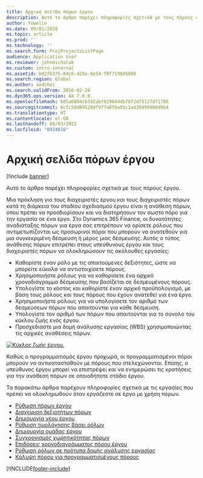```yaml
---
title: Αρχική σελίδα πόρων έργου
description: Αυτό το άρθρο παρέχει πληροφορίες σχετικά με τους πόρους έργου.
author: Yowelle
ms.date: 09/01/2020
ms.topic: article
ms.prod: ''
ms.technology: ''
ms.search.form: ProjProjectsListPage
audience: Application User
ms.reviewer: johnmichalak
ms.custom: intro-internal
ms.assetid: bd2fb375-84c6-428a-8e54-f0f719045898
ms.search.region: Global
ms.author: andchoi
ms.search.validFrom: 2016-02-28
ms.dyn365.ops.version: AX 7.0.0
ms.openlocfilehash: 605a6884cb342abf029644dbf8f2d75127df1786
ms.sourcegitcommit: 6cfc50d89528df977a8f6a55c1ad39d99800d9b4
ms.translationtype: HT
ms.contentlocale: el-GR
ms.lasthandoff: 06/03/2022
ms.locfileid: "8924016"
---
```

# <a name="project-resourcing-home-page"></a>Αρχική σελίδα πόρων έργου

[!include [banner](../includes/banner.md)]

Αυτό το άρθρο παρέχει πληροφορίες σχετικά με τους πόρους έργου.

Μια πρόκληση για τους διαχειριστές έργου και τους διαχειριστές πόρων κατά τη διάρκεια του σταδίου σχεδιασμού έργου είναι η ανάθεση πόρων, όπου πρέπει να προσδιορίσουν και να διατηρήσουν τον σωστό πόρο για την εργασία σε ένα έργο. Στο Dynamics 365 Finance, οι δυνατότητες αναδιάταξης πόρων για έργα σας επιτρέπουν να ορίσετε ρόλους που αντιμετωπίζονται ως προσωρινοί πόροι που μπορούν να ανατεθούν για μια συγκεκριμένη δέσμευση ή μέρος μιας δέσμευσης. Αυτός ο τύπος ανάθεσης πόρων επιτρέπει στους υπεύθυνους έργου και τους διαχειριστές πόρων να ολοκληρώσουν τις ακόλουθες εργασίες:

- Καθορίστε έναν ρόλο με τις απαιτούμενες δεξιότητες, ώστε να μπορείτε εύκολα να αντιστοιχίσετε πόρους.
- Χρησιμοποιήστε ρόλους για να καθορίσετε ένα αρχικό χρονοδιάγραμμα δέσμευσης που βασίζεται σε δεσμευμένους πόρους.
- Υπολογίστε το κόστος και καθορίστε έναν αρχικό προϋπολογισμό, με βάση τους ρόλους και τους πόρους που έχουν ανατεθεί για ένα έργο.
- Χρησιμοποιήστε ρόλους για να υπολογίσετε τον αριθμό των δεσμεύσεων πόρων που απαιτούνται για κάθε δέσμευση.
- Υπολογίστε τον αριθμό των πόρων που απαιτούνται για το σύνολο του κύκλου ζωής ενός έργου.
- Προσχεδιάστε μια δομή ανάλυσης εργασίας (WBS) χρησιμοποιώντας τις αρχικές αναθέσεις πόρων.

[![Κύκλος ζωής έργου.](./media/projectresourcing02-1024x812.jpg)](./media/projectresourcing02.jpg)

Καθώς ο προγραμματισμός έργου προχωρά, οι προγραμματισμένοι πόροι μπορούν να αντικατασταθούν με πόρους που στελεχώνονται. Επίσης, ο υπεύθυνος έργου μπορεί να επιστρέψει και να ενημερώσει τις κρατήσεις για την ανάθεση πόρων σε οποιοδήποτε στάδιο έργου.

Τα παρακάτω άρθρα παρέχουν πληροφορίες σχετικά με τις εργασίες που πρέπει να ολοκληρωθούν όταν εργάζεστε σε έργα με χρήση πόρων.

- [Ρύθμιση πόρων έργου](set-up-project-resources.md)
- [Διαχείριση δεξιοτήτων πόρων](manage-resource-competencies.md)
- [Δημιουργία νέου έργου](create-new-project.md)
- [Ρύθμιση τιμολόγησης βάσει ρόλων](set-up-role-based-pricing.md)
- [Δημιουργία ομάδας έργου](create-project-team.md)
- [Συγχρονισμός χωρητικότητας πόρων](synchronize-resource-capacity.md)
- [Επιδόσεις χρονοδιαγράμματος πόρου έργου](project-scheduling-performance.md)
- [Ρύθμιση ρόλων σε πρότυπα δομής ανάλυσης εργασίας](set-up-roles-wbs-template.md)
- [Κάλυψη πόρου για προγραμματισμένους πόρους](resource-fulfillment-planned-resources.md)


[!INCLUDE[footer-include](../includes/footer-banner.md)]